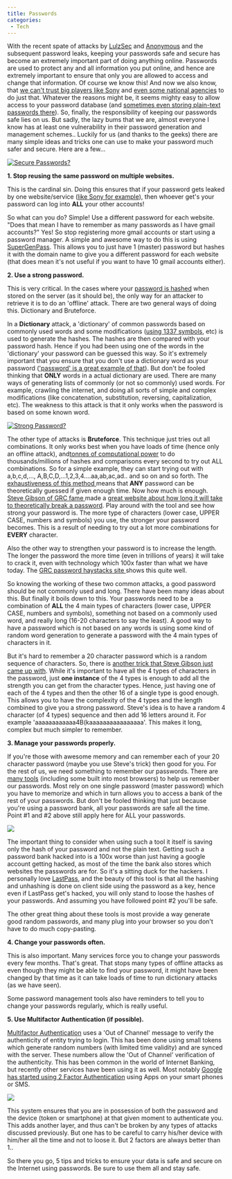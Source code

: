 ```yaml
---
title: Passwords
categories:
 - Tech
---
```


With the recent spate of attacks by [LulzSec][0] and [Anonymous][1] and the subsequent password leaks, keeping your passwords safe and secure has become an extremely important part of doing anything online. Passwords are used to protect any and all information you put online, and hence are extremely important to ensure that only you are allowed to access and change that information. Of course we know this! And now we also know, that [we can't trust big players like Sony][2] and [even some national agencies][3] to do just that. Whatever the reasons might be, it seems mighty easy to allow access to your password database (and [sometimes even storing plain-text passwords there][4]). So, finally, the responsibility of keeping our passwords safe lies on us. But sadly, the lazy bums that we are, almost everyone I know has at least one vulnerability in their password generation and management schemes.. Luckily for us (and thanks to the geeks) there are many simple ideas and tricks one can use to make your password much safer and secure. Here are a few...

[![Secure Passwords?](../images/2011/07/226873460_c8eabd2911.jpg)][5]

**1\.  Stop reusing the same password on multiple websites.**

This is the cardinal sin. Doing this ensures that if your password gets leaked by one website/service ([like Sony for example][6]), then whoever get's your password can log into **ALL** your other accounts!

So what can you do? Simple! Use a different password for each website. "Does that mean I have to remember as many passwords as I have gmail accounts?" Yes! So stop registering more gmail accounts or start using a password manager. A simple and awesome way to do this is using [SuperGenPass][7]. This allows you to just have 1 (master) password but hashes it with the domain name to give you a different password for each website (that does mean it's not useful if you want to have 10 gmail accounts either).

**2\. Use a strong password.**

This is very critical. In the cases where your [password is hashed][8] when stored on the server (as it should be), the only way for an attacker to retrieve it is to do an 'offline' attack. There are two general ways of doing this. Dictionary and Bruteforce.

In a **Dictionary** attack, a 'dictionary' of common passwords based on commonly used words and some modifications ([using 1337 symbols][9], etc) is used to generate the hashes. The hashes are then compared with your password hash. Hence if you had been using one of the words in the 'dictionary'  your password can be guessed this way. So it's extremely important that you ensure that you don't use a dictionary word as your password (['password' is a great example of that][10]). But don't be fooled thinking that **ONLY** words in a actual dictionary are used. There are many ways of generating lists of commonly (or not so commonly) used words. For example, crawling the internet, and doing all sorts of simple and complex modifications (like concatenation, substitution, reversing, capitalization, etc). The weakness to this attack is that it only works when the password is based on some known word.

[![Strong Password?](../images/2011/07/5818354695_2c39e8999c.jpg)][11]

The other type of attacks is **Bruteforce**. This technique just tries out all combinations. It only works best when you have loads of time (hence only an offline attack), and[tonnes of computational power][12] to do thousands/millions of hashes and comparisons every second to try out ALL combinations. So for a simple example, they can start trying out with a,b,c,d,..., A,B,C,D,...1,2,3,4....aa,ab,ac,ad.. and so on and so forth. The [exhaustiveness of this method ][13]means that **ANY** password can be theoretically guessed if given enough time. Now how much is enough. [Steve Gibson of GRC fame ][14]made a [great website about how long it will take to theoretically break a password][15]. Play around with the tool and see how strong your password is. The more type of characters (lower case, UPPER CASE, numbers and symbols) you use, the stronger your password becomes. This is a result of needing to try out a lot more combinations for **EVERY** character.

Also the other way to strengthen your password is to increase the length. The longer the password the more time (even in trillions of years) it will take to crack it, even with technology which 100x faster than what we have today. The [GRC password haystacks site ][15]shows this quite well.

So knowing the working of these two common attacks, a good password should be not commonly used and long. There have been many ideas about this. But finally it boils down to this. Your passwords need to be a combination of **ALL** the 4 main types of characters (lower case, UPPER CASE, numbers and symbols), something not based on a commonly used word, and really long (16-20 characters to say the least). A good way to have a password which is not based on any words is using some kind of random word generation to generate a password with the 4 main types of characters in it.

But it's hard to remember a 20 character password which is a random sequence of characters. So, there is [another trick that Steve Gibson just came up with][16]. While it's important to have all the 4 types of characters in the password, just **one instance** of the 4 types is enough to add all the strength you can get from the character types. Hence, just having one of each of the 4 types and then the other 16 of a single type is good enough. This allows you to have the complexity of the 4 types and the length combined to give you a strong password. Steve's idea is to have a random 4 character (of 4 types) sequence and then add 16 letters around it. For example 'aaaaaaaaaaaa4B(kaaaaaaaaaaaaaaaa'. This makes it long, complex but much simpler to remember.

**3\. Manage your passwords properly.**

If you're those with awesome memory and can remember each of your 20 character password (maybe you use Steve's trick) then good for you. For the rest of us, we need something to remember our passwords. There are [many tools][17] (including some built into most browsers) to help us remember our passwords. Most rely on one single password (master password) which you have to memorize and which in turn allows you to access a bank of the rest of your passwords. But don't be fooled thinking that just because you're using a password bank, all your passwords are safe all the time. Point \#1 and \#2 above still apply here for ALL your passwords.

[![](../images/2011/07/Screen-shot-2011-07-07-at-4.21.23-PM-300x210.png)][18]

The important thing to consider when using such a tool it itself is saving only the hash of your password and not the plain text. Getting such a password bank hacked into is a 100x worse than just having a google account getting hacked, as most of the time the bank also stores which websites the passwords are for. So it's a sitting duck for the hackers. I personally love [LastPass][19], and the beauty of this tool is that all the hashing and unhashing is done on client side using the password as a key, hence even if LastPass get's hacked, you will only stand to loose the hashes of your passwords. And assuming you have followed point \#2 you'll be safe.

The other great thing about these tools is most provide a way generate good random passwords, and many plug into your browser so you don't have to do much copy-pasting.

**4\. Change your passwords often.**

This is also important. Many services force you to change your passwords every few months. That's great. That stops many types of offline attacks as even though they might be able to find your password, it might have been changed by that time as it can take loads of time to run dictionary attacks (as we have seen).

Some password management tools also have reminders to tell you to change your passwords regularly, which is really useful.

**5\. Use Multifactor Authentication (if possible).**

[Multifactor Authentication][20] uses a 'Out of Channel' message to verify the authenticity of entity trying to login. This has been done using small tokens which generate random numbers (with limited time validity) and are synced with the server. These numbers allow the 'Out of Channel' verification of the authenticity. This has been common in the world of Internet Banking, but recently other services have been using it as well. Most notably [Google has started using 2 Factor Authentication][21] using Apps on your smart phones or SMS.

[![](../images/2011/07/4381916051_1e5e2e8ac6.jpg)][22]

This system ensures that you are in possession of both the password and the device (token or smartphone) at that given moment to authenticate you. This adds another layer, and thus can't be broken by any types of attacks discussed previously. But one has to be careful to carry his/her device with him/her all  the time and not to loose it. But 2 factors are always better than 1..

So there you go, 5 tips and tricks to ensure your data is safe and secure on the Internet using passwords. Be sure to use them all and stay safe.



[0]: http://www.engadget.com/2011/06/02/sony-pictures-hacked-by-lulz-security-1-000-000-passwords-claim/
[1]: http://www.bbc.co.uk/news/technology-13749181
[2]: http://www.washingtonpost.com/blogs/post-tech/post/lulzsec-releases-sony-usernames-passwords/2011/06/02/AGY4zWHH_blog.html
[3]: http://www.theinquirer.net/inquirer/news/2086549/anonymous-hacks-turkish-government-web-sites
[4]: http://www.reddit.com/r/PS3/comments/gyi7j/just_to_be_sure_was_sony_storing_passwords_in/
[5]: ../images/2011/07/226873460_c8eabd2911.jpeg
[6]: http://arstechnica.com/tech-policy/news/2011/06/sony-hacked-yet-again-plaintext-passwords-posted.ars
[7]: http://supergenpass.com/
[8]: http://en.wikipedia.org/wiki/Cryptographic_hash_function
[9]: http://en.wikipedia.org/wiki/Leet
[10]: http://www.troyhunt.com/2011/06/brief-sony-password-analysis.html
[11]: http://www.flickr.com/photos/edublogger/5818354695/
[12]: http://en.wikipedia.org/wiki/EFF_DES_cracker
[13]: http://en.wikipedia.org/wiki/Brute-force_attack
[14]: http://steve.grc.com/
[15]: https://www.grc.com/haystack.htm
[16]: http://twit.tv/sn303
[17]: http://en.wikipedia.org/wiki/Category:Password_managers
[18]: ../images/2011/07/Screen-shot-2011-07-07-at-4.21.23-PM.png
[19]: https://lastpass.com
[20]: http://en.wikipedia.org/wiki/Two-factor_authentication
[21]: http://www.google.com/support/accounts/bin/topic.py?hl=en&topic=28786
[22]: http://www.flickr.com/photos/chrisdag/4381916051/
